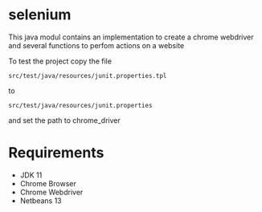 # selenium

This java modul contains an implementation to create a chrome webdriver and several functions to perfom actions on a website

To test the project copy the file 

```src/test/java/resources/junit.properties.tpl```

to 

```src/test/java/resources/junit.properties```


and set the path to chrome_driver

# Requirements
- JDK 11
- Chrome Browser
- Chrome Webdriver
- Netbeans 13
